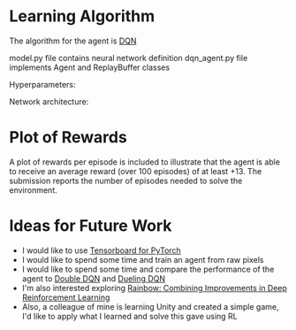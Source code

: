 
# Learning Algorithm

The algorithm for the agent is [DQN](https://arxiv.org/pdf/1312.5602.pdf)

model.py file contains neural network definition
dqn_agent.py file implements Agent and ReplayBuffer classes

Hyperparameters:

Network architecture:


# Plot of Rewards

A plot of rewards per episode is included to illustrate that the agent is able to receive an average reward (over 100 episodes) of at least +13. The submission reports the number of episodes needed to solve the environment.

# Ideas for Future Work

* I would like to use [Tensorboard for PyTorch](https://github.com/lanpa/tensorboardX)
* I would like to spend some time and train an agent from raw pixels
* I would like to spend some time and compare the performance of the agent to [Double DQN](https://arxiv.org/abs/1509.06461) and [Dueling DQN](https://arxiv.org/abs/1511.06581)
* I'm also interested exploring [Rainbow: Combining Improvements in Deep Reinforcement Learning](https://arxiv.org/abs/1710.02298)
* Also, a colleague of mine is learning Unity and created a simple game, I'd like to apply what I learned and solve this gave using RL

